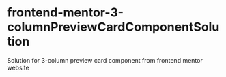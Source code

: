 # frontend-mentor-3-columnPreviewCardComponentSolution
Solution for 3-column preview card component from frontend mentor website
